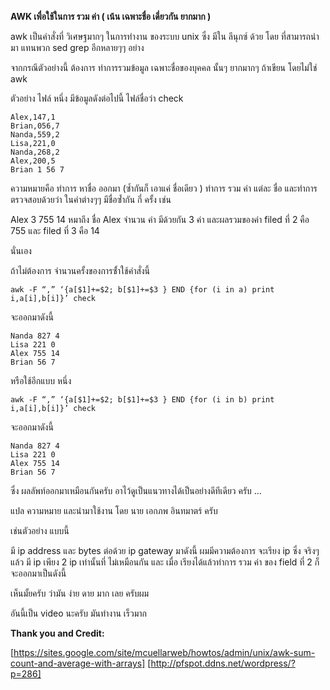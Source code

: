 <b>AWK เพื่อใช้ในการ รวม ค่า ( เน้น เฉพาะชื่อ เดี่ยวกัน ยากมาก )</b>

<p>awk เป็นคำสั่งที่ วิเศษฐมากๆ ในการทำงาน ของระบบ unix ซึ่ง มีใน ลีนุกซ์ ด้วย โดย ที่สามารถนำมา แทนพวก sed grep อีกหลายๆๆ อย่าง</p>

จากกรณีตัวอย่างนี้ ต้องการ ทำการรวมข้อมูล เฉพาะชื่อของบุคคล นั้นๆ ยากมากๆ ถ้าเขียน โดยไม่ใช่ awk

ตัวอย่าง ไฟล์ หนึ่ง มีข้อมูลดังต่อไปนี้
ไฟล์ชื่อว่า check
```
Alex,147,1
Brian,056,7
Nanda,559,2
Lisa,221,0
Nanda,268,2
Alex,200,5
Brian 1 56 7
````
ความหมายคือ ทำการ หาชื่อ ออกมา (ซ้ำกันก็ เอาแค่ ชื่อเดียว )
ทำการ รวม ค่า แต่ละ ชื่อ และทำการตรวจสอบด้วยว่า ในค่าต่างๆๆ มีชื่อซ้่ำกัน กี่ ครั้ง เช่น

Alex 3 755 14 หมาถึง ชื่อ  Alex จำนวน ค่า มีด้วยกัน 3 ค่า  และผลรวมของค่า filed ที่ 2 คือ 755 และ filed ที่ 3 คือ 14

นั่นเอง

ถ้าไม่ต้องการ จำนวนครั้งของการซ้้ำใช้คำสั่งนี้
```
awk -F “,” ‘{a[$1]+=$2; b[$1]+=$3 } END {for (i in a) print i,a[i],b[i]}’ check
```
จะออกมาดังนี้
```
Nanda 827 4
Lisa 221 0
Alex 755 14
Brian 56 7
```
หรือใช้อีกแบบ หนึ่ง

```
awk -F “,” ‘{a[$1]+=$2; b[$1]+=$3 } END {for (i in b) print i,a[i],b[i]}’ check
```
จะออกมาดังนี้
```
Nanda 827 4
Lisa 221 0
Alex 755 14
Brian 56 7
```
ซึ่ง ผลลัพท์ออกมาเหมือนกันครับ
อาไว้ดูเป็นแนวทางได้เป็นอย่างดีทีเดียว ครับ …



แปล ความหมาย และนำมาใช้งาน โดย  นาย  เอกภพ  อินทมาตร์  ครับ

เช่นตัวอย่าง แบบนี้

มี ip address และ bytes ต่อด้วย ip gateway มาดังนี้
ผมมีความต้องการ จะเรียง ip ซึ่ง จริงๆแล้ว มี ip เพียง 2 ip เท่านั้นที่ ไม่เหมือนกัน
และ เมื่อ เรียงได้แล้วทำการ รวม ค่า ของ field ที่ 2  ก็จะออกมาเป็นดังนี้

เห็นมั้ยครับ ว่ามัน ง่าย ดาย มาก  เลย ครับผม

อันนี้เป็น video นะครับ มันทำงาน เร็วมาก


<b>Thank you and Credit:</b>

[https://sites.google.com/site/mcuellarweb/howtos/admin/unix/awk-sum-count-and-average-with-arrays]
[http://pfspot.ddns.net/wordpress/?p=286]

